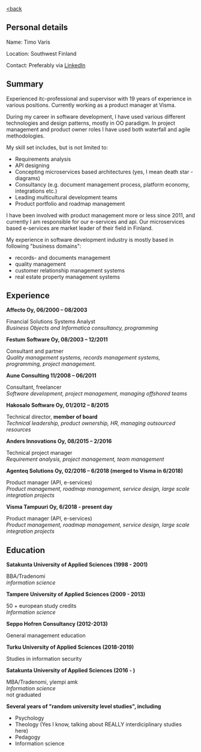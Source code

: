 <!--
layout: page
title: "CV"
permalink: /cv/
-->

[<back](https://varisparvi.net)

## Personal details

Name: Timo Varis

Location: Southwest Finland

Contact: Preferably via [LinkedIn](https://www.linkedin.com/in/timov/)

## Summary

Experienced itc-professional and supervisor with 19 years of experience in various positions. Currently working as a product manager at Visma. 

During my career in software development, I have used various different technologies and design patterns, mostly in OO paradigm. In project management and product owner roles I have used both waterfall and agile methodologies. 

My skill set includes, but is not limited to:
- Requirements analysis
- API designing
- Concepting microservices based architectures (yes, I mean death star -diagrams)
- Consultancy (e.g. document management process, platform economy, integrations etc.)
- Leading multicultural development teams
- Product portfolio and roadmap management

I have been involved with product management more or less since 2011, and currently I am responsible for our e-services and api. Our microservices based e-services are market leader of their field in Finland.

My experience in software development industry is mostly based in following "business domains":
- records- and documents management
- quality management
- customer relationship management systems
- real estate property management systems

## Experience

**Affecto Oy, 06/2000 – 08/2003**

Financial Solutions Systems Analyst   
*Business Objects and Informatica consultancy, programming*

**Festum Software Oy, 08/2003 – 12/2011**

Consultant and partner   
*Quality management systems, records management systems, programming, project
management.*

**Aune Consulting 11/2008 – 06/2011**

Consultant, freelancer   
*Software development, project management, managing offshored teams*

**Hakosalo Software Oy, 01/2012 – 8/2015**

Technical director, **member of board**   
*Technical leadership, product ownership, HR, managing outsourced resources*

**Anders Innovations Oy, 08/2015 – 2/2016**

Technical project manager   
*Requirement analysis, project management, team management*

**Agenteq Solutions Oy, 02/2016 – 6/2018 (merged to Visma in 6/2018)**

Product manager (API, e-services)   
*Product management, roadmap management, service design, large scale integration projects*

**Visma Tampuuri Oy, 6/2018 - present day**

Product manager (API, e-services)   
*Product management, roadmap management, service design, large scale integration projects*

## Education

**Satakunta University of Applied Sciences (1998 - 2001)**

BBA/Tradenomi   
*information science*

**Tampere University of Applied Sciences (2009 - 2013)**

50 + european study credits  
*Information science*   

**Seppo Hofren Consultancy (2012-2013)**

General management education

**Turku University of Applied Sciences (2018-2019)**

Studies in information security

**Satakunta University of Applied Sciences (2016 - )**

MBA/Tradenomi, ylempi amk   
*Information science*   
not graduated

**Several years of "random university level studies", including**

- Psychology
- Theology (Yes I know, talking about REALLY interdiciplinary studies here)
- Pedagogy
- Information science
